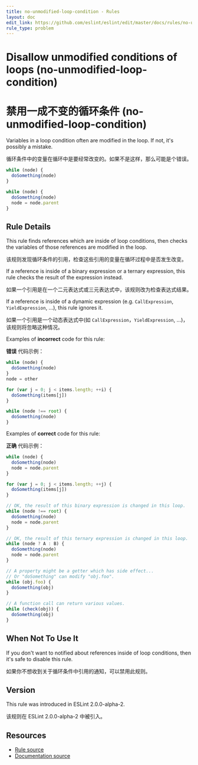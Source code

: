 ```yaml
---
title: no-unmodified-loop-condition - Rules
layout: doc
edit_link: https://github.com/eslint/eslint/edit/master/docs/rules/no-unmodified-loop-condition.md
rule_type: problem
---
```


<!-- Note: No pull requests accepted for this file. See README.md in the root directory for details. -->

# Disallow unmodified conditions of loops (no-unmodified-loop-condition)

# 禁用一成不变的循环条件 (no-unmodified-loop-condition)

Variables in a loop condition often are modified in the loop.
If not, it's possibly a mistake.

循环条件中的变量在循环中是要经常改变的。如果不是这样，那么可能是个错误。

```js
while (node) {
  doSomething(node)
}
```

```js
while (node) {
  doSomething(node)
  node = node.parent
}
```

## Rule Details

This rule finds references which are inside of loop conditions, then checks the
variables of those references are modified in the loop.

该规则发现循环条件的引用，检查这些引用的变量在循环过程中是否发生改变。

If a reference is inside of a binary expression or a ternary expression, this rule checks the result of
the expression instead.

如果一个引用是在一个二元表达式或三元表达式中，该规则改为检查表达式结果。

If a reference is inside of a dynamic expression (e.g. `CallExpression`,
`YieldExpression`, ...), this rule ignores it.

如果一个引用是一个动态表达式中(如 `CallExpression`，`YieldExpression`, ...)，该规则将忽略这种情况。

Examples of **incorrect** code for this rule:

**错误** 代码示例：

```js
while (node) {
  doSomething(node)
}
node = other

for (var j = 0; j < items.length; ++i) {
  doSomething(items[j])
}

while (node !== root) {
  doSomething(node)
}
```

Examples of **correct** code for this rule:

**正确** 代码示例：

```js
while (node) {
  doSomething(node)
  node = node.parent
}

for (var j = 0; j < items.length; ++j) {
  doSomething(items[j])
}

// OK, the result of this binary expression is changed in this loop.
while (node !== root) {
  doSomething(node)
  node = node.parent
}

// OK, the result of this ternary expression is changed in this loop.
while (node ? A : B) {
  doSomething(node)
  node = node.parent
}

// A property might be a getter which has side effect...
// Or "doSomething" can modify "obj.foo".
while (obj.foo) {
  doSomething(obj)
}

// A function call can return various values.
while (check(obj)) {
  doSomething(obj)
}
```

## When Not To Use It

If you don't want to notified about references inside of loop conditions, then it's safe to disable this rule.

如果你不想收到关于循环条件中引用的通知，可以禁用此规则。

## Version

This rule was introduced in ESLint 2.0.0-alpha-2.

该规则在 ESLint 2.0.0-alpha-2 中被引入。

## Resources

- [Rule source](https://github.com/eslint/eslint/tree/master/lib/rules/no-unmodified-loop-condition.js)
- [Documentation source](https://github.com/eslint/eslint/tree/master/docs/rules/no-unmodified-loop-condition.md)
